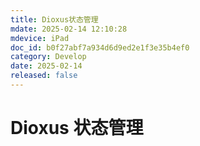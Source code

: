 ```yaml
---
title: Dioxus状态管理
mdate: 2025-02-14 12:10:28
mdevice: iPad
doc_id: b0f27abf7a934d6d9ed2e1f3e35b4ef0
category: Develop
date: 2025-02-14
released: false
---
```


# Dioxus 状态管理